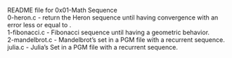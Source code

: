 README file for 0x01-Math Sequence</br>
0-heron.c - return the Heron sequence until having convergence with an error less or equal to .</br>
1-fibonacci.c - Fibonacci sequence until having a geometric behavior.</br>
2-mandelbrot.c - Mandelbrot’s set in a PGM file with a recurrent sequence.</br>
julia.c - Julia’s Set in a PGM file with a recurrent sequence.</br>

